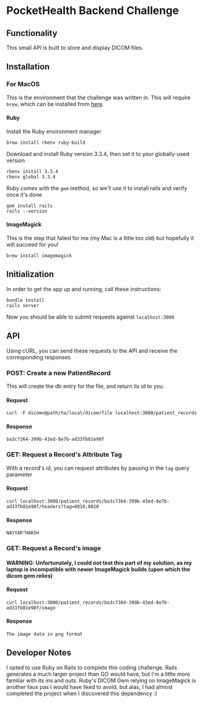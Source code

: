 # PocketHealth Backend Challenge

## Functionality
This small API is built to store and display DICOM files.

## Installation
### For MacOS
This is the environment that the challenge was written in.  This will require `brew`, which can be installed from [here](https://brew.sh).

#### Ruby
Install the Ruby environment manager
```
brew install rbenv ruby-build
```

Download and install Ruby version 3.3.4, then set it to your globally-used version
```
rbenv install 3.3.4
rbenv global 3.3.4
```

Ruby comes with the `gem` method, so we'll use it to install rails and verify once it's done
```
gem install rails
rails --version
```

#### ImageMagick
This is the step that failed for me (my Mac is a little too old) but hopefully it will succeed for you!
```
brew install imagemagick
```


## Initialization
In order to get the app up and running, call these instructions:
```
bundle install
rails server
```
Now you should be able to submit requests against `localhost:3000`

## API
Using cURL, you can send these requests to the API and receive the corresponding responses
### POST: Create a new PatientRecord
This will create the db entry for the file, and return its id to you.
#### Request
`curl -F dicom=@path/to/local/dicom/file localhost:3000/patient_records`

#### Response
`ba3c7364-399b-43ed-8e7b-ad33fb81e98f`

### GET: Request a Record's Attribute Tag
With a record's id, you can request attributes by passing in the `tag` query parameter
#### Request
`curl localhost:3000/patient_records/ba3c7364-399b-43ed-8e7b-ad33fb81e98f/headers?tag=0010,0010`

#### Response
`NAYYAR^HARSH`

### GET: Request a Record's image
#### WARNING: Unfortunately, I could not test this part of my solution, as my laptop is incompatible with newer ImageMagick builds (upon which the dicom gem relies)
#### Request
`curl localhost:3000/patient_records/ba3c7364-399b-43ed-8e7b-ad33fb81e98f/image`

#### Response
`The image data in png format`


## Developer Notes
I opted to use Ruby on Rails to complete this coding challenge.  Rails generates a much larger project than GO would have, but I'm a little more familiar with its ins and outs.  Ruby's DICOM Gem relying on ImageMagick is another faux pas I would have liked to avoid, but alas, I had almost completed the project when I discovered this dependency :(